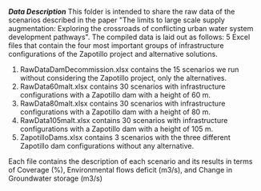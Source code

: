 ***Data Description***
This folder is intended to share the raw data of the scenarios described in the paper "The limits to large scale supply augmentation: Exploring the crossroads of conflicting urban water system development pathways".
The compiled data is laid out as follows: 5 Excel files that contain the four most important groups of infrastructure configurations of the Zapotillo project and alternative solutions. 
1. RawDataDamDecommission.xlsx contains the 15 scenarios we run without considering the Zapotillo project, only the alternatives. 
2. RawData60malt.xlsx contains 30 scenarios with infrastructure configurations with a Zapotillo dam with a height of 60 m.
3. RawData80malt.xlsx contains 30 scenarios with infrastructure configurations with a Zapotillo dam with a height of 80 m.
4. RawData105malt.xlsx contains 30 scenarios with infrastructure configurations with a Zapotillo dam with a height of 105 m.
5. ZapotilloDams.xlsx contains 3 scenarios with the three different Zapotillo dam configurations without any alternative.

Each file contains the description of each scenario and its results in terms of Coverage (%), Environmental flows deficit (m3/s), and Change in Groundwater storage (m3/s)
